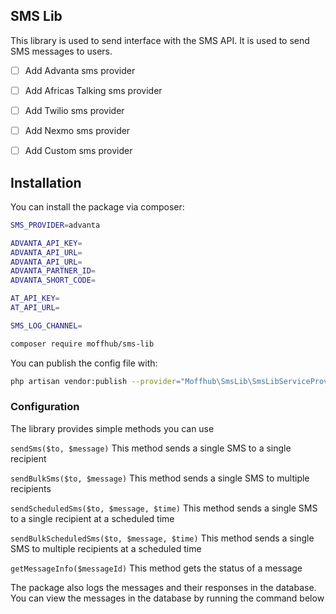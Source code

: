 ## SMS Lib

This library is used to send interface with the SMS API. It is used to send SMS messages to users.

- [ ] Add Advanta sms provider

- [ ] Add Africas Talking sms provider

- [ ] Add Twilio sms provider

- [ ] Add Nexmo sms provider

- [ ] Add Custom sms provider


## Installation

You can install the package via composer:

```bash
SMS_PROVIDER=advanta

ADVANTA_API_KEY=
ADVANTA_API_URL=
ADVANTA_API_URL=
ADVANTA_PARTNER_ID=
ADVANTA_SHORT_CODE=

AT_API_KEY=
AT_API_URL=

SMS_LOG_CHANNEL=
````

```bash
composer require moffhub/sms-lib
```

You can publish the config file with:

```bash
php artisan vendor:publish --provider="Moffhub\SmsLib\SmsLibServiceProvider" --tag="config"
```

### Configuration
The library provides simple methods you can use

```sendSms($to, $message)```
This method sends a single SMS to a single recipient


``sendBulkSms($to, $message)``
This method sends a single SMS to multiple recipients

``sendScheduledSms($to, $message, $time)``
This method sends a single SMS to a single recipient at a scheduled time

``sendBulkScheduledSms($to, $message, $time)``
This method sends a single SMS to multiple recipients at a scheduled time


``getMessageInfo($messageId)``
This method gets the status of a message


The package also logs the messages and their responses in the database. You can view the messages in the database by running the command below



